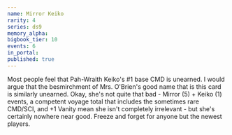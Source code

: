 ```yaml
---
name: Mirror Keiko
rarity: 4
series: ds9
memory_alpha:
bigbook_tier: 10
events: 6
in_portal:
published: true
---
```


Most people feel that Pah-Wraith Keiko's #1 base CMD is unearned. I would argue that the besmirchment of Mrs. O'Brien's good name that is this card is similarly unearned. Okay, she's not quite that bad - Mirror (5) + Keiko (1) events, a competent voyage total that includes the sometimes rare CMD/SCI, and +1 Vanity mean she isn't completely irrelevant - but she's certainly nowhere near good. Freeze and forget for anyone but the newest players.
